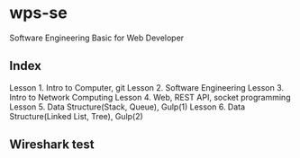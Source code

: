 # wps-se
Software Engineering Basic for Web Developer

## Index
Lesson 1. Intro to Computer, git
Lesson 2. Software Engineering
Lesson 3. Intro to Network Computing
Lesson 4. Web, REST API, socket programming
Lesson 5. Data Structure(Stack, Queue), Gulp(1)
Lesson 6. Data Structure(Linked List, Tree), Gulp(2)

## Wireshark test
